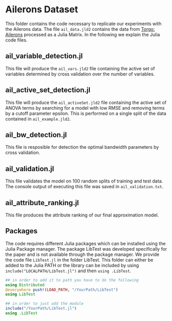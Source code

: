 # Ailerons Dataset

This folder contains the code necessary to replicate our experiments with the Ailerons data. The file `ail_data.jld2` contains the data from [Torgo: Ailerons](https://www.dcc.fc.up.pt/~ltorgo/Regression/ailerons.html) processed as a Julia Matrix. In the following we explain the Julia code files. 

## ail_variable_detection.jl

This file will produce the `ail_vars.jld2` file containing the active set of variables determined by cross validation over the number of variables.

## ail_active_set_detection.jl

This file will produce the `ail_activeSet.jld2` file containing the active set of ANOVA terms by searching for a model with low RMSE and removing terms by a cutoff parameter epsilon. This is performed on a single split of the data contained in `ail_example.jld2`.

## ail_bw_detection.jl

This file is resposible for detection the optimal bandwidth parameters by cross validation. 

## ail_validation.jl

This file validates the model on 100 random splits of training and test data. The console output of executing this file was saved in `ail_validation.txt`.

## ail_attribute_ranking.jl

This file produces the attribute ranking of our final approximation model.

## Packages

The code requires different Julia packages which can be installed using the Julia Package manager. The package LibTest was developed specifically for the paper and is not available through the package manager. We provide the code file `LibTest.jl` in the folder LibTest. This folder can either be added to the Julia PATH or the library can be included by using `include("LOCALPATH/LibTest.jl")` and then `using .LibTest`. 

```julia
## in order to add it to path you have to do the following
using Distributed 
@everywhere push!(LOAD_PATH, "/YourPath/LibTest")
using LibTest

## in order to just add the module
include("/YourPath/LibTest.jl")
using .LibTest
```